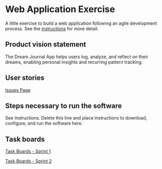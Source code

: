 # Web Application Exercise

A little exercise to build a web application following an agile development process. See the [instructions](instructions.md) for more detail.

## Product vision statement

The Dream Journal App helps users log, analyze, and reflect on their dreams, enabling personal insights and recurring pattern tracking.

## User stories

[Issues Page](https://github.com/software-students-spring2025/2-web-app-blabla/issues)

## Steps necessary to run the software

See instructions. Delete this line and place instructions to download, configure, and run the software here.

## Task boards

[Task Boards - Sprint 1](https://github.com/orgs/software-students-spring2025/projects/5)

[Task Boards - Sprint 2](https://github.com/orgs/software-students-spring2025/projects/137/views/1?layout=board)